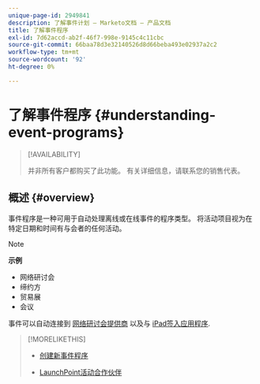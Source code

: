 ```yaml
---
unique-page-id: 2949841
description: 了解事件计划 — Marketo文档 — 产品文档
title: 了解事件程序
exl-id: 7d62accd-ab2f-46f7-998e-9145c4c11cbc
source-git-commit: 66baa78d3e32140526d8d66beba493e02937a2c2
workflow-type: tm+mt
source-wordcount: '92'
ht-degree: 0%

---
```


# 了解事件程序 {#understanding-event-programs}

>[!AVAILABILITY]
>
>并非所有客户都购买了此功能。 有关详细信息，请联系您的销售代表。

## 概述 {#overview}

事件程序是一种可用于自动处理离线或在线事件的程序类型。 将活动项目视为在特定日期和时间有与会者的任何活动。

>[!NOTE]
>
>**示例**
>
>* 网络研讨会
>* 缔约方
>* 贸易展
>* 会议


事件可以自动连接到 [网络研讨会提供商](/help/marketo/product-docs/demand-generation/events/understanding-events/event-partners.md) 以及与 [iPad签入应用程序](/help/marketo/product-docs/core-marketo-concepts/mobile-apps/event-check-in/check-people-into-your-event-from-your-tablet.md).

>[!MORELIKETHIS]
>
>* [创建新事件程序](/help/marketo/product-docs/demand-generation/events/understanding-events/create-a-new-event-program.md)
>
>* [LaunchPoint活动合作伙伴](/help/marketo/product-docs/demand-generation/events/understanding-events/event-partners.md)

